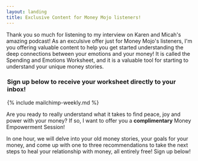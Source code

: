 ```yaml
---
layout: landing
title: Exclusive Content for Money Mojo listeners!
---
```


Thank you so much for listening to my interview on Karen and Micah's amazing podcast! As an exculsive offer just for Money Mojo's listeners, I'm you offering valuable content to help you get started understanding the deep connections between your emotions and your money! It is called the Spending and Emotions Worksheet, and it is a valuable tool for starting to understand your unique money stories.

<div style="max-width: 500px; margin:auto;">
  <h3>Sign up below to receive your worksheet directly to your inbox!</h3>
<!-- Begin MailChimp Signup Form -->
  {% include mailchimp-weekly.md %}
<!--End mc_embed_signup-->
</div>

Are you ready to really understand what it takes to find peace, joy and power with your money? If so, I want to offer you a **complimentary** Money Empowerment Session!

In one hour, we will delve into your old money stories, your goals for your money, and come up with one to three recommendations to take the next steps to heal your relationship with money, all entirely free! Sign up below!

<!-- Calendly inline widget begin -->
<div class="calendly-inline-widget" data-url="https://calendly.com/ceciliacase/initialconsult" style="min-width:320px;height:3000px"></div>
<script type="text/javascript" src="https://assets.calendly.com/assets/external/widget.js"></script>
<!-- Calendly inline widget end -->
